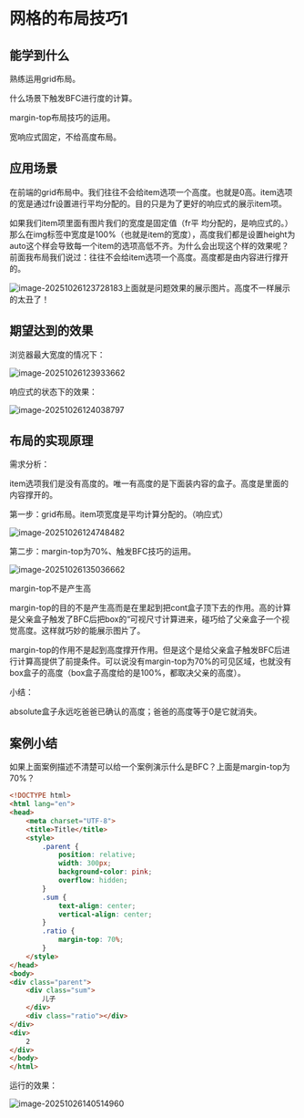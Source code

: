 # 网格的布局技巧1

## 能学到什么

熟练运用grid布局。

什么场景下触发BFC进行度的计算。

margin-top布局技巧的运用。

宽响应式固定，不给高度布局。

## 应用场景

在前端的grid布局中。我们往往不会给item选项一个高度。也就是0高。item选项的宽是通过fr设置进行平均分配的。目的只是为了更好的响应式的展示item项。

如果我们item项里面有图片我们的宽度是固定值（fr平 均分配的，是响应式的。）那么在img标签中宽度是100%（也就是item的宽度），高度我们都是设置height为auto这个样会导致每一个item的选项高低不齐。为什么会出现这个样的效果呢？前面我布局我们说过：往往不会给item选项一个高度。高度都是由内容进行撑开的。

![image-20251026123728183](demo04_2025_10_26_01.assets/image-20251026123728183.png)上面就是问题效果的展示图片。高度不一样展示的太丑了！

## 期望达到的效果

浏览器最大宽度的情况下：

![image-20251026123933662](demo04_2025_10_26_01.assets/image-20251026123933662.png)

响应式的状态下的效果：

![image-20251026124038797](demo04_2025_10_26_01.assets/image-20251026124038797.png)

## 布局的实现原理

需求分析：

item选项我们是没有高度的。唯一有高度的是下面装内容的盒子。高度是里面的内容撑开的。

第一步：grid布局。item项宽度是平均计算分配的。（响应式）

![image-20251026124748482](demo04_2025_10_26_01.assets/image-20251026124748482.png)



第二步：margin-top为70%、触发BFC技巧的运用。

![image-20251026135036662](demo04_2025_10_26_01.assets/image-20251026135036662.png)

margin-top不是产生高

margin-top的目的不是产生高而是在里起到把cont盒子顶下去的作用。高的计算是父亲盒子触发了BFC后把box的“可视尺寸计算进来，碰巧给了父亲盒子一个视觉高度。这样就巧妙的能展示图片了。

margin-top的作用不是起到高度撑开作用。但是这个是给父亲盒子触发BFC后进行计算高提供了前提条件。可以说没有margin-top为70%的可见区域，也就没有box盒子的高度（box盒子高度给的是100%，都取决父亲的高度）。

小结：

absolute盒子永远吃爸爸已确认的高度；爸爸的高度等于0是它就消失。



## 案例小结

如果上面案例描述不清楚可以给一个案例演示什么是BFC？上面是margin-top为70%？

```html
<!DOCTYPE html>
<html lang="en">
<head>
    <meta charset="UTF-8">
    <title>Title</title>
    <style>
        .parent {
            position: relative;
            width: 300px;
            background-color: pink;
            overflow: hidden;
        }
        .sum {
            text-align: center;
            vertical-align: center;
        }
        .ratio {
            margin-top: 70%;
        }
    </style>
</head>
<body>
<div class="parent">
    <div class="sum">
        儿子
    </div>
    <div class="ratio"></div>
</div>
<div>
    2
</div>
</body>
</html>
```

运行的效果：

![image-20251026140514960](demo04_2025_10_26_01.assets/image-20251026140514960.png)
